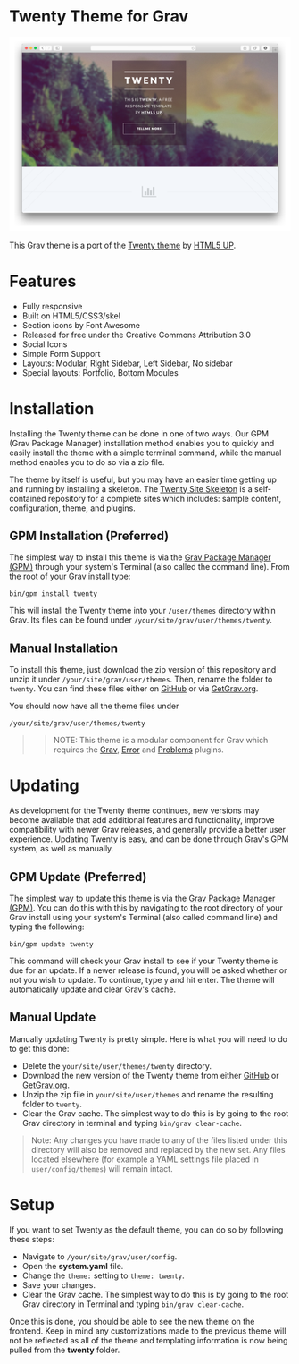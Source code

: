 # Twenty Theme for Grav

![Twenty](assets/readme_1.png)

This Grav theme is a port of the [Twenty theme](http://html5up.net/twenty) by [HTML5 UP](http://html5up.net/).

# Features

* Fully responsive
* Built on HTML5/CSS3/skel
* Section icons by Font Awesome
* Released for free under the Creative Commons Attribution 3.0
* Social Icons
* Simple Form Support
* Layouts: Modular, Right Sidebar, Left Sidebar, No sidebar
* Special layouts: Portfolio, Bottom Modules

# Installation

Installing the Twenty theme can be done in one of two ways. Our GPM (Grav Package Manager) installation method enables you to quickly and easily install the theme with a simple terminal command, while the manual method enables you to do so via a zip file.

The theme by itself is useful, but you may have an easier time getting up and running by installing a skeleton. The [Twenty Site Skeleton](https://github.com/getgrav/grav-skeleton-twenty-site) is a self-contained repository for a complete sites which includes: sample content, configuration, theme, and plugins.

## GPM Installation (Preferred)

The simplest way to install this theme is via the [Grav Package Manager (GPM)](http://learn.getgrav.org/advanced/grav-gpm) through your system's Terminal (also called the command line).  From the root of your Grav install type:

    bin/gpm install twenty

This will install the Twenty theme into your `/user/themes` directory within Grav. Its files can be found under `/your/site/grav/user/themes/twenty`.

## Manual Installation

To install this theme, just download the zip version of this repository and unzip it under `/your/site/grav/user/themes`. Then, rename the folder to `twenty`. You can find these files either on [GitHub](https://github.com/getgrav/grav-theme-twenty) or via [GetGrav.org](http://getgrav.org/downloads/themes).

You should now have all the theme files under

    /your/site/grav/user/themes/twenty

>> NOTE: This theme is a modular component for Grav which requires the [Grav](http://github.com/getgrav/grav), [Error](https://github.com/getgrav/grav-theme-error) and [Problems](https://github.com/getgrav/grav-plugin-problems) plugins.

# Updating

As development for the Twenty theme continues, new versions may become available that add additional features and functionality, improve compatibility with newer Grav releases, and generally provide a better user experience. Updating Twenty is easy, and can be done through Grav's GPM system, as well as manually.

## GPM Update (Preferred)

The simplest way to update this theme is via the [Grav Package Manager (GPM)](http://learn.getgrav.org/advanced/grav-gpm). You can do this with this by navigating to the root directory of your Grav install using your system's Terminal (also called command line) and typing the following:

    bin/gpm update twenty

This command will check your Grav install to see if your Twenty theme is due for an update. If a newer release is found, you will be asked whether or not you wish to update. To continue, type `y` and hit enter. The theme will automatically update and clear Grav's cache.

## Manual Update

Manually updating Twenty is pretty simple. Here is what you will need to do to get this done:

* Delete the `your/site/user/themes/twenty` directory.
* Download the new version of the Twenty theme from either [GitHub](https://github.com/getgrav/grav-theme-twenty) or [GetGrav.org](http://getgrav.org/downloads/themes).
* Unzip the zip file in `your/site/user/themes` and rename the resulting folder to `twenty`.
* Clear the Grav cache. The simplest way to do this is by going to the root Grav directory in terminal and typing `bin/grav clear-cache`.

> Note: Any changes you have made to any of the files listed under this directory will also be removed and replaced by the new set. Any files located elsewhere (for example a YAML settings file placed in `user/config/themes`) will remain intact.

# Setup

If you want to set Twenty as the default theme, you can do so by following these steps:

* Navigate to `/your/site/grav/user/config`.
* Open the **system.yaml** file.
* Change the `theme:` setting to `theme: twenty`.
* Save your changes.
* Clear the Grav cache. The simplest way to do this is by going to the root Grav directory in Terminal and typing `bin/grav clear-cache`.

Once this is done, you should be able to see the new theme on the frontend. Keep in mind any customizations made to the previous theme will not be reflected as all of the theme and templating information is now being pulled from the **twenty** folder.
